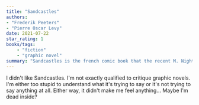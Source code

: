 ```yaml
---
title: "Sandcastles"
authors:
- "Frederik Peeters"
- "Pierre Oscar Levy"
date: 2021-07-22
star_rating: 1
books/tags:
    - "fiction"
    - "graphic novel"
summary: "Sandcastles is the french comic book that the recent M. Night Shyamalan's movie Old was based on. A bunch of different people arrive for a relaxing day at the beach and find themselves aging extremely rapidly, babies become teens and older folk die. Hijinks ensue. I don't get it."
---
```

I didn't like Sandcastles. I'm not exactly qualified to critique graphic novels. I'm either too stupid to understand what it's trying to say or it's not trying to say anything at all. Either way, it didn't make me feel anything... Maybe I'm dead inside?
